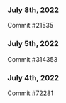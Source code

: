 ### July 8th, 2022

Commit #21535

### July 5th, 2022

Commit #314353


### July 4th, 2022

Commit #72281
